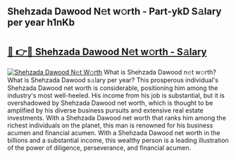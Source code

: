 ## Shehzada Dawood N𝚎t w𝚘rth - Part-ykD S𝚊lary per year h1nKb

# <h2><a href="http://gc4579.nevu.top/?p=Shehzada+Dawood">🔗 👉🔴 Shehzada Dawood N𝚎t w𝚘rth - S𝚊lary</a></h2>

[![Shehzada Dawood N𝚎t W𝚘rth](https://i.imgur.com/Oavwk0R.jpeg)](http://gc4579.nevu.top/?p=Shehzada+Dawood)
What is Shehzada Dawood n𝚎t w𝚘rth? What is Shehzada Dawood s𝚊lary per year?
This prosperous individual's Shehzada Dawood net worth is considerable, positioning him among the industry's most well-heeled. His income from his job is substantial, but it is overshadowed by Shehzada Dawood net worth, which is thought to be amplified by his diverse business pursuits and extensive real estate investments. With a Shehzada Dawood net worth that ranks him among the richest individuals on the planet, this man is renowned for his business acumen and financial acumen. With a Shehzada Dawood net worth in the billions and a substantial income, this wealthy person is a leading illustration of the power of diligence, perseverance, and financial acumen.
